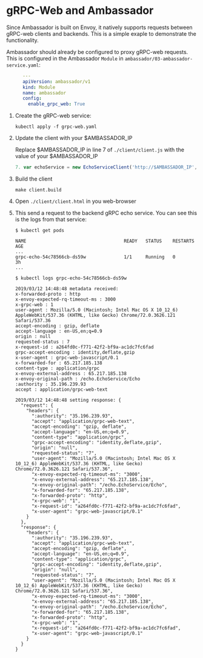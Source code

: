 # gRPC-Web and Ambassador

Since Ambassador is built on Envoy, it natively supports requests between gRPC-web clients and backends. This is a simple exaple to demonstrate the functionality.

Ambassador should already be configured to proxy gRPC-web requests. This is configured in the Ambassador `Module` in `ambassador/03-ambassador-service.yaml`:

```yaml
      ---
      apiVersion: ambassador/v1
      kind: Module
      name: ambassador
      config:
        enable_grpc_web: True
```


1. Create the gRPC-web service:

   ```
   kubectl apply -f grpc-web.yaml
   ```

2. Update the client with your $AMBASSADOR_IP

   Replace $AMBASSADOR_IP in line 7 of `./client/client.js` with the value of your $AMBASSADOR_IP

   ```js
   7. var echoService = new EchoServiceClient('http://$AMBASSADOR_IP', null, null);
   ```

3. Build the client

   ```
   make client.build
   ```

4. Open  `./client/client.html` in you web-browser

5. This send a request to the backend gRPC echo service. You can see this is the logs from that service:

   ```
   $ kubectl get pods

   NAME                                    READY   STATUS    RESTARTS   AGE
   ...
   grpc-echo-54c78566cb-ds59w              1/1     Running   0          3h
   ...

   $ kubectl logs grpc-echo-54c78566cb-ds59w 

   2019/03/12 14:48:48 metadata received: 
   x-forwarded-proto : http
   x-envoy-expected-rq-timeout-ms : 3000
   x-grpc-web : 1
   user-agent : Mozilla/5.0 (Macintosh; Intel Mac OS X 10_12_6) AppleWebKit/537.36 (KHTML, like Gecko) Chrome/72.0.3626.121 Safari/537.36
   accept-encoding : gzip, deflate
   accept-language : en-US,en;q=0.9
   origin : null
   requested-status : 7
   x-request-id : a264fd0c-f771-42f2-bf9a-ac1dc7fc6fad
   grpc-accept-encoding : identity,deflate,gzip
   x-user-agent : grpc-web-javascript/0.1
   x-forwarded-for : 65.217.185.138
   content-type : application/grpc
   x-envoy-external-address : 65.217.185.138
   x-envoy-original-path : /echo.EchoService/Echo
   :authority : 35.196.239.93
   accept : application/grpc-web-text

   2019/03/12 14:48:48 setting response: {
     "request": {
       "headers": {
         ":authority": "35.196.239.93",
         "accept": "application/grpc-web-text",
         "accept-encoding": "gzip, deflate",
         "accept-language": "en-US,en;q=0.9",
         "content-type": "application/grpc",
         "grpc-accept-encoding": "identity,deflate,gzip",
         "origin": "null",
         "requested-status": "7",
         "user-agent": "Mozilla/5.0 (Macintosh; Intel Mac OS X 10_12_6) AppleWebKit/537.36 (KHTML, like Gecko) Chrome/72.0.3626.121 Safari/537.36",
         "x-envoy-expected-rq-timeout-ms": "3000",
         "x-envoy-external-address": "65.217.185.138",
         "x-envoy-original-path": "/echo.EchoService/Echo",
         "x-forwarded-for": "65.217.185.138",
         "x-forwarded-proto": "http",
         "x-grpc-web": "1",
         "x-request-id": "a264fd0c-f771-42f2-bf9a-ac1dc7fc6fad",
         "x-user-agent": "grpc-web-javascript/0.1" 
       }
     },
     "response": {
       "headers": {
         ":authority": "35.196.239.93",
         "accept": "application/grpc-web-text",
         "accept-encoding": "gzip, deflate",
         "accept-language": "en-US,en;q=0.9",
         "content-type": "application/grpc",
         "grpc-accept-encoding": "identity,deflate,gzip",
         "origin": "null",
         "requested-status": "7",
         "user-agent": "Mozilla/5.0 (Macintosh; Intel Mac OS X 10_12_6) AppleWebKit/537.36 (KHTML, like Gecko) Chrome/72.0.3626.121 Safari/537.36",
         "x-envoy-expected-rq-timeout-ms": "3000",
         "x-envoy-external-address": "65.217.185.138",
         "x-envoy-original-path": "/echo.EchoService/Echo",
         "x-forwarded-for": "65.217.185.138",
         "x-forwarded-proto": "http",
         "x-grpc-web": "1",
         "x-request-id": "a264fd0c-f771-42f2-bf9a-ac1dc7fc6fad",
         "x-user-agent": "grpc-web-javascript/0.1"
       }
     } 
   }
   ```
